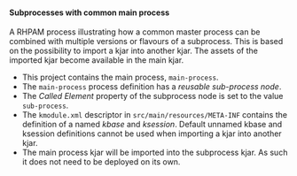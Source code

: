 #### Subprocesses with common main process

A RHPAM process illustrating how a common master process can be combined with multiple versions or flavours of a subprocess. This is based on the possibility to import a kjar into another kjar. The assets of the imported kjar become available in the main kjar.

* This project contains the main process, `main-process`.
* The `main-process` process definition has a _reusable sub-process node_.
* The _Called Element_ property of the subprocess node is set to the value `sub-process`.
* The `kmodule.xml` descriptor in `src/main/resources/META-INF` contains the definition of a named _kbase_ and _ksession_. Default unnamed kbase and ksession definitions cannot be used when importing a kjar into another kjar.
* The main process kjar will be imported into the subprocess kjar. As such it does not need to be deployed on its own.